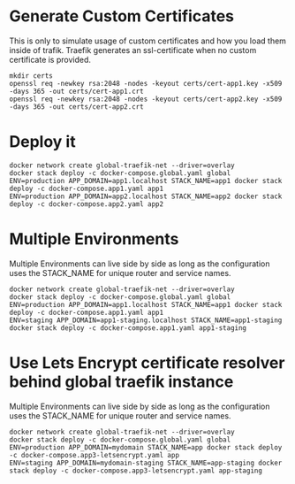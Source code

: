 # Generate Custom Certificates

This is only to simulate usage of custom certificates and how you load them inside of trafik. 
Traefik generates an ssl-certificate when no custom certificate is provided. 

```shell
mkdir certs
openssl req -newkey rsa:2048 -nodes -keyout certs/cert-app1.key -x509 -days 365 -out certs/cert-app1.crt
openssl req -newkey rsa:2048 -nodes -keyout certs/cert-app2.key -x509 -days 365 -out certs/cert-app2.crt
```

# Deploy it

```
docker network create global-traefik-net --driver=overlay
docker stack deploy -c docker-compose.global.yaml global
ENV=production APP_DOMAIN=app1.localhost STACK_NAME=app1 docker stack deploy -c docker-compose.app1.yaml app1
ENV=production APP_DOMAIN=app2.localhost STACK_NAME=app2 docker stack deploy -c docker-compose.app2.yaml app2
```

# Multiple Environments

Multiple Environments can live side by side as long as the configuration uses the STACK_NAME for unique router and service names.

```
docker network create global-traefik-net --driver=overlay
docker stack deploy -c docker-compose.global.yaml global
ENV=production APP_DOMAIN=app1.localhost STACK_NAME=app1 docker stack deploy -c docker-compose.app1.yaml app1
ENV=staging APP_DOMAIN=app1-staging.localhost STACK_NAME=app1-staging docker stack deploy -c docker-compose.app1.yaml app1-staging
```

# Use Lets Encrypt certificate resolver behind global traefik instance

Multiple Environments can live side by side as long as the configuration uses the STACK_NAME for unique router and service names.

```
docker network create global-traefik-net --driver=overlay
docker stack deploy -c docker-compose.global.yaml global
ENV=production APP_DOMAIN=mydomain STACK_NAME=app docker stack deploy -c docker-compose.app3-letsencrypt.yaml app
ENV=staging APP_DOMAIN=mydomain-staging STACK_NAME=app-staging docker stack deploy -c docker-compose.app3-letsencrypt.yaml app-staging
```

